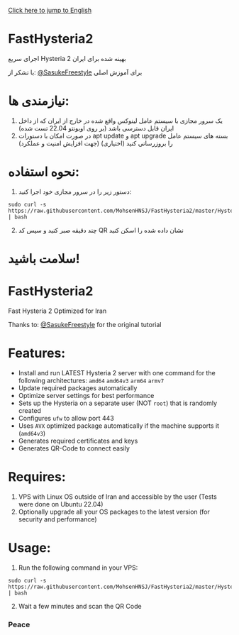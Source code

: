 [Click here to jump to English](https://github.com/MohsenHNSJ/FastHysteria2#fasthysteria2-1)

# FastHysteria2
اجرای سریع Hysteria 2
بهینه شده برای ایران

با تشکر از: [@SasukeFreestyle](https://github.com/SasukeFreestyle) برای آموزش اصلی

# نیازمندی ها:
1. یک سرور مجازی با سیستم عامل لینوکس واقع شده در خارج از ایران که از داخل ایران قابل دسترسی باشد (بر روی اوبونتو 22.04 تست شده)
2.  در صورت امکان با دستورات apt update و apt upgrade بسته های سیستم عامل را بروزرسانی کنید (اختیاری) (جهت افزایش امنیت و عملکرد)

 # نحوه استفاده:
1. دستور زیر را در سرور مجازی خود اجرا کنید:
```
sudo curl -s https://raw.githubusercontent.com/MohsenHNSJ/FastHysteria2/master/Hysteria2.sh | bash
```
2. چند دقیقه صبر کنید و سپس کد QR نشان داده شده را اسکن کنید

 # سلامت باشید!

# FastHysteria2
Fast Hysteria 2
Optimized for Iran
 
Thanks to: [@SasukeFreestyle](https://github.com/SasukeFreestyle) for the original tutorial

# Features:
- Install and run LATEST Hysteria 2 server with one command for the following architectures: `amd64` `amd64v3` `arm64` `armv7`
- Update required packages automatically
- Optimize server settings for best performance
- Sets up the Hysteria on a separate user (NOT `root`) that is randomly created
- Configures `ufw` to allow port 443
- Uses `AVX` optimized package automatically if the machine supports it (`amd64v3`)
- Generates required certificates and keys
- Generates QR-Code to connect easily

# Requires:
1. VPS with Linux OS outside of Iran and accessible by the user (Tests were done on Ubuntu 22.04)
2. Optionally upgrade all your OS packages to the latest version (for security and performance)

# Usage:
1. Run the following command in your VPS:

```
sudo curl -s https://raw.githubusercontent.com/MohsenHNSJ/FastHysteria2/master/Hysteria2.sh | bash
```

2. Wait a few minutes and scan the QR Code

### Peace
